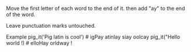 Move the first letter of each word to the end of it.
then add "ay" to the end of the word.

Leave punctuation marks untouched.

Example
pig_it('Pig latin is cool')     # igPay atinlay siay oolcay
pig_it("Hello world !)          # elloHay orldway !